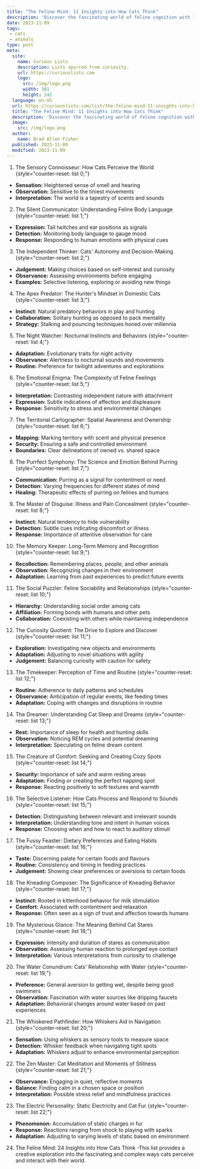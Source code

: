 ```yaml
---
title: "The Feline Mind: 11 Insights into How Cats Think"
description: 'Discover the fascinating world of feline cognition with "The Feline Mind: 11 Insights into How Cats Think." Unlock the mysterious and curious minds of cats.'
date: 2023-11-09
tags:
 - cats
 - animals
type: post
meta:
  site:
    name: Curious Lists
    description: Lists spurred from curiosity.
    url: https://curiouslists.com
    logo:
      src: /img/logo.png
      width: 301
      height: 242
  language: en-US
  url: https://curiouslists.com/list/the-feline-mind-11-insights-into-how-cats-think
  title: "The Feline Mind: 11 Insights into How Cats Think"
  description: 'Discover the fascinating world of feline cognition with "The Feline Mind: 11 Insights into How Cats Think." Unlock the mysterious and curious minds of cats.'
  image:
    src: /img/logo.png
  author:
    name: Brad Allen Fisher
  published: 2023-11-09
  modified: 2023-11-09
---
```



1. The Sensory Connoisseur: How Cats Perceive the World {style="counter-reset: list 0;"}
  - **Sensation:** Heightened sense of smell and hearing
  - **Observation:** Sensitive to the tiniest movements
  - **Interpretation:** The world is a tapestry of scents and sounds

2. The Silent Communicator: Understanding Feline Body Language {style="counter-reset: list 1;"}
  - **Expression:** Tail twitches and ear positions as signals
  - **Detection:** Monitoring body language to gauge mood
  - **Response:** Responding to human emotions with physical cues

3. The Independent Thinker: Cats' Autonomy and Decision-Making {style="counter-reset: list 2;"}
  - **Judgement:** Making choices based on self-interest and curiosity
  - **Observance:** Assessing environments before engaging
  - **Examples:** Selective listening, exploring or avoiding new things

4. The Apex Predator: The Hunter's Mindset in Domestic Cats {style="counter-reset: list 3;"}
  - **Instinct:** Natural predatory behaviors in play and hunting
  - **Collaboration:** Solitary hunting as opposed to pack mentality
  - **Strategy:** Stalking and pouncing techniques honed over millennia

5. The Night Watcher: Nocturnal Instincts and Behaviors {style="counter-reset: list 4;"}
  - **Adaptation:** Evolutionary traits for night activity
  - **Observance:** Alertness to nocturnal sounds and movements
  - **Routine:** Preference for twilight adventures and explorations

6. The Emotional Enigma: The Complexity of Feline Feelings {style="counter-reset: list 5;"}
  - **Interpretation:** Contrasting independent nature with attachment
  - **Expression:** Subtle indications of affection and displeasure
  - **Response:** Sensitivity to stress and environmental changes

7. The Territorial Cartographer: Spatial Awareness and Ownership {style="counter-reset: list 6;"}
  - **Mapping:** Marking territory with scent and physical presence
  - **Security:** Ensuring a safe and controlled environment
  - **Boundaries:** Clear delineations of owned vs. shared space

8. The Purrfect Symphony: The Science and Emotion Behind Purring {style="counter-reset: list 7;"}
  - **Communication:** Purring as a signal for contentment or need
  - **Detection:** Varying frequencies for different states of mind
  - **Healing:** Therapeutic effects of purring on felines and humans

9. The Master of Disguise: Illness and Pain Concealment {style="counter-reset: list 8;"}
  - **Instinct:** Natural tendency to hide vulnerability
  - **Detection:** Subtle cues indicating discomfort or illness
  - **Response:** Importance of attentive observation for care

10. The Memory Keeper: Long-Term Memory and Recognition {style="counter-reset: list 9;"}
  - **Recollection:** Remembering places, people, and other animals
  - **Observation:** Recognizing changes in their environment
  - **Adaptation:** Learning from past experiences to predict future events

11. The Social Puzzler: Feline Sociability and Relationships {style="counter-reset: list 10;"}
  - **Hierarchy:** Understanding social order among cats
  - **Affiliation:** Forming bonds with humans and other pets
  - **Collaboration:** Coexisting with others while maintaining independence

12. The Curiosity Quotient: The Drive to Explore and Discover {style="counter-reset: list 11;"}
  - **Exploration:** Investigating new objects and environments
  - **Adaptation:** Adjusting to novel situations with agility
  - **Judgement:** Balancing curiosity with caution for safety

13. The Timekeeper: Perception of Time and Routine {style="counter-reset: list 12;"}
  - **Routine:** Adherence to daily patterns and schedules
  - **Observance:** Anticipation of regular events, like feeding times
  - **Adaptation:** Coping with changes and disruptions in routine

14. The Dreamer: Understanding Cat Sleep and Dreams {style="counter-reset: list 13;"}
  - **Rest:** Importance of sleep for health and hunting skills
  - **Observation:** Noticing REM cycles and potential dreaming
  - **Interpretation:** Speculating on feline dream content

15. The Creature of Comfort: Seeking and Creating Cozy Spots {style="counter-reset: list 14;"}
  - **Security:** Importance of safe and warm resting areas
  - **Adaptation:** Finding or creating the perfect napping spot
  - **Response:** Reacting positively to soft textures and warmth

16. The Selective Listener: How Cats Process and Respond to Sounds {style="counter-reset: list 15;"}
  - **Detection:** Distinguishing between relevant and irrelevant sounds
  - **Interpretation:** Understanding tone and intent in human voices
  - **Response:** Choosing when and how to react to auditory stimuli

17. The Fussy Feaster: Dietary Preferences and Eating Habits {style="counter-reset: list 16;"}
  - **Taste:** Discerning palate for certain foods and flavours
  - **Routine:** Consistency and timing in feeding practices
  - **Judgement:** Showing clear preferences or aversions to certain foods

18. The Kneading Composer: The Significance of Kneading Behavior {style="counter-reset: list 17;"}
  - **Instinct:** Rooted in kittenhood behavior for milk stimulation
  - **Comfort:** Associated with contentment and relaxation
  - **Response:** Often seen as a sign of trust and affection towards humans

19. The Mysterious Glance: The Meaning Behind Cat Stares {style="counter-reset: list 18;"}
  - **Expression:** Intensity and duration of stares as communication
  - **Observation:** Assessing human reaction to prolonged eye contact
  - **Interpretation:** Various interpretations from curiosity to challenge

20. The Water Conundrum: Cats' Relationship with Water {style="counter-reset: list 19;"}
  - **Preference:** General aversion to getting wet, despite being good swimmers
  - **Observation:** Fascination with water sources like dripping faucets
  - **Adaptation:** Behavioral changes around water based on past experiences

21. The Whiskered Pathfinder: How Whiskers Aid in Navigation {style="counter-reset: list 20;"}
  - **Sensation:** Using whiskers as sensory tools to measure space
  - **Detection:** Whisker feedback when navigating tight spots
  - **Adaptation:** Whiskers adjust to enhance environmental perception

22. The Zen Master: Cat Meditation and Moments of Stillness {style="counter-reset: list 21;"}
  - **Observance:** Engaging in quiet, reflective moments
  - **Balance:** Finding calm in a chosen space or position
  - **Interpretation:** Possible stress relief and mindfulness practices

23. The Electric Personality: Static Electricity and Cat Fur {style="counter-reset: list 22;"}
  - **Phenomenon:** Accumulation of static charges in fur
  - **Response:** Reactions ranging from shock to playing with sparks
  - **Adaptation:** Adjusting to varying levels of static based on environment

24. The Feline Mind: 24 Insights into How Cats Think
  -This list provides a creative exploration into the fascinating and complex ways cats perceive and interact with their world.
